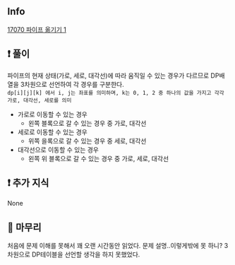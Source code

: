 ## Info
<a href="https://www.acmicpc.net/problem/17070" rel="nofollow">17070 파이프 옮기기 1</a>

## ❗ 풀이
파이프의 현재 상태(가로, 세로, 대각선)에 따라 움직일 수 있는 경우가 다르므로 DP배열을 3차원으로 선언하여 각 경우를 구분한다.  
`dp[i][j][k] 에서 i, j는 좌표를 의미하며, k는 0, 1, 2 중 하나의 값을 가지고 각각 가로, 대각선, 세로를 의미`
  
- 가로로 이동할 수 있는 경우
  - 왼쪽 블록으로 갈 수 있는 경우 중 가로, 대각선
- 세로로 이동할 수 있는 경우
  - 위쪽 을록으로 갈 수 있는 경우 중 세로, 대각선
- 대각선으로 이동할 수 있는 경우
  - 왼쪽 위 블록으로 갈 수 있는 경우 중 가로, 세로, 대각선

## ❗ 추가 지식
None

## 🙂 마무리
처음에 문제 이해를 못해서 꽤 오랜 시간동안 읽었다. 문제 설명..이렇게밖에 못 하니?
3차원으로 DP테이블을 선언할 생각을 하지 못했었다.
